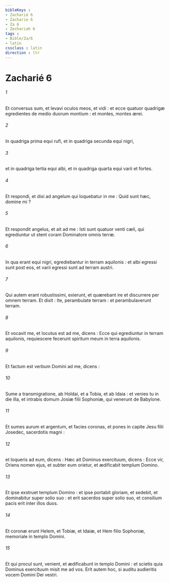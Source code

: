 ```yaml
---
bibleKeys : 
- Zacharié 6
- Zacharie 6
- Za 6
- Zechariah 6
tags : 
- Bible/Za/6
- latin
cssclass : latin
direction : ltr
---
```


# Zacharié 6

###### 1
Et conversus sum, et levavi oculos meos, et vidi : et ecce quatuor quadrigæ egredientes de medio duorum montium : et montes, montes ærei.
###### 2
In quadriga prima equi rufi, et in quadriga secunda equi nigri,
###### 3
et in quadriga tertia equi albi, et in quadriga quarta equi varii et fortes.
###### 4
Et respondi, et dixi ad angelum qui loquebatur in me : Quid sunt hæc, domine mi ?
###### 5
Et respondit angelus, et ait ad me : Isti sunt quatuor venti cæli, qui egrediuntur ut stent coram Dominatore omnis terræ.
###### 6
In qua erant equi nigri, egrediebantur in terram aquilonis : et albi egressi sunt post eos, et varii egressi sunt ad terram austri.
###### 7
Qui autem erant robustissimi, exierunt, et quærebant ire et discurrere per omnem terram. Et dixit : Ite, perambulate terram : et perambulaverunt terram.
###### 8
Et vocavit me, et locutus est ad me, dicens : Ecce qui egrediuntur in terram aquilonis, requiescere fecerunt spiritum meum in terra aquilonis.
###### 9
Et factum est verbum Domini ad me, dicens :
###### 10
Sume a transmigratione, ab Holdai, et a Tobia, et ab Idaia : et venies tu in die illa, et intrabis domum Josiæ filii Sophoniæ, qui venerunt de Babylone.
###### 11
Et sumes aurum et argentum, et facies coronas, et pones in capite Jesu filii Josedec, sacerdotis magni :
###### 12
et loqueris ad eum, dicens : Hæc ait Dominus exercituum, dicens : Ecce vir, Oriens nomen ejus, et subter eum orietur, et ædificabit templum Domino.
###### 13
Et ipse exstruet templum Domino : et ipse portabit gloriam, et sedebit, et dominabitur super solio suo : et erit sacerdos super solio suo, et consilium pacis erit inter illos duos.
###### 14
Et coronæ erunt Helem, et Tobiæ, et Idaiæ, et Hem filio Sophoniæ, memoriale in templo Domini.
###### 15
Et qui procul sunt, venient, et ædificabunt in templo Domini : et scietis quia Dominus exercituum misit me ad vos. Erit autem hoc, si auditu audieritis vocem Domini Dei vestri.
